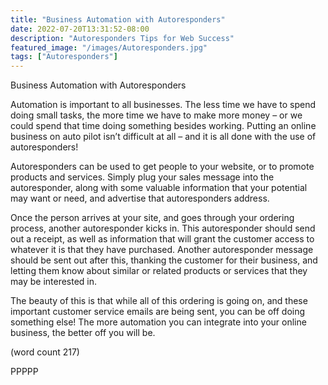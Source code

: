 ```yaml
---
title: "Business Automation with Autoresponders"
date: 2022-07-20T13:31:52-08:00
description: "Autoresponders Tips for Web Success"
featured_image: "/images/Autoresponders.jpg"
tags: ["Autoresponders"]
---
```


Business Automation with Autoresponders

Automation is important to all businesses. The less 
time we have to spend doing small tasks, the more 
time we have to make more money – or we could 
spend that time doing something besides working. 
Putting an online business on auto pilot isn’t difficult 
at all – and it is all done with the use of 
autoresponders!

Autoresponders can be used to get people to your 
website, or to promote products and services. 
Simply plug your sales message into the 
autoresponder, along with some valuable 
information that your potential may want or need, 
and advertise that autoresponders address. 

Once the person arrives at your site, and goes 
through your ordering process, another 
autoresponder kicks in. This autoresponder 
should send out a receipt, as well as information 
that will grant the customer access to whatever it 
is that they have purchased. Another autoresponder 
message should be sent out after this, thanking the 
customer for their business, and letting them know 
about similar or related products or services that they
may be interested in.

The beauty of this is that while all of this ordering is 
going on, and these important customer service 
emails are being sent, you can be off doing 
something else! The more automation you can 
integrate into your online business, the better off 
you will be. 

(word count 217)

PPPPP

